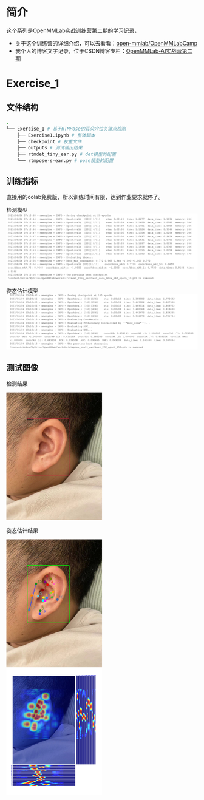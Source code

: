 # 简介
这个系列是OpenMMLab实战训练营第二期的学习记录，
+ 关于这个训练营的详细介绍，可以去看看：[open-mmlab/OpenMMLabCamp](https://github.com/open-mmlab/OpenMMLabCamp)
+ 我个人的博客文字记录，位于CSDN博客专栏：[OpenMMLab-AI实战营第二期](https://blog.csdn.net/castlehe/category_12337830.html)

# Exercise_1
## 文件结构
```bash
.
└── Exercise_1 # 基于RTMPose的耳朵穴位关键点检测
    ├── Exercise1.ipynb # 整体脚本
    ├── checkpoint # 权重文件
    ├── outputs # 测试输出结果
    ├── rtmdet_tiny_ear.py # det模型的配置
    └── rtmpose-s-ear.py # pose模型的配置
```

## 训练指标
直接用的colab免费版，所以训练时间有限，达到作业要求就停了。

检测模型
![img](./image/1_det.jpg)

姿态估计模型
![img](./image/1_pose.jpg)

## 测试图像

检测结果

<img src="./Exercise_1/outputs/rtmdet_tiny_ear/vis/ear_test.jpeg" width="50%">

姿态估计结果

<img src="./Exercise_1/outputs/rtmpose_small_ear/ear_test.jpeg" width="50%">
